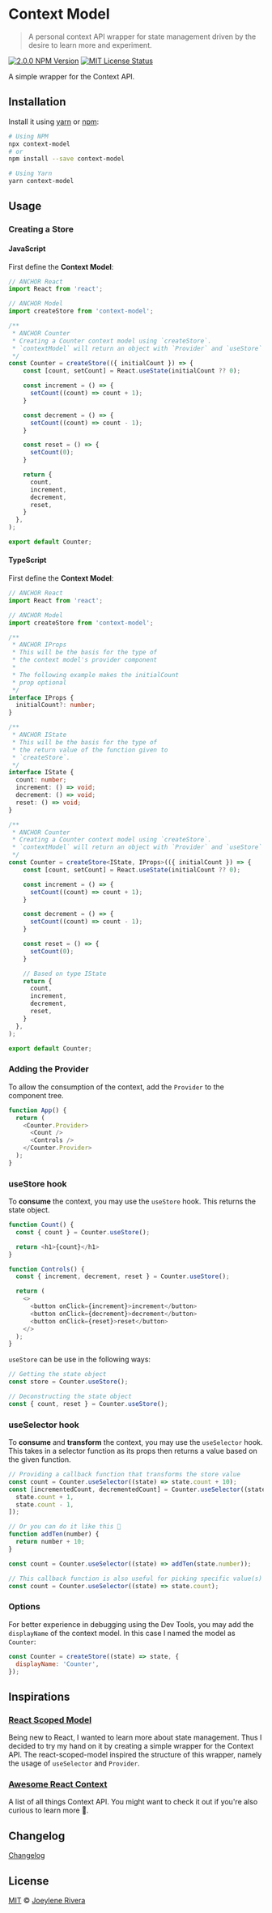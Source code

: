 # Context Model

> A personal context API wrapper for state management driven by the desire to learn more and experiment.

[![2.0.0 NPM Version](https://img.shields.io/badge/npm-v2.0.0-orange)](http://npmjs.com/package/context-model)
[![MIT License Status](https://img.shields.io/badge/license-MIT-blue)](https://github.com/jorenrui/context-model/blob/master/LICENSE)

A simple wrapper for the Context API.

## Installation

Install it using [yarn](https://yarnpkg.com/) or [npm](https://www.npmjs.com/):

```bash
# Using NPM
npx context-model
# or
npm install --save context-model

# Using Yarn
yarn context-model
```

## Usage

### Creating a Store

#### JavaScript

First define the **Context Model**:

```javascript
// ANCHOR React
import React from 'react';

// ANCHOR Model
import createStore from 'context-model';

/**
 * ANCHOR Counter
 * Creating a Counter context model using `createStore`.
 * `contextModel` will return an object with `Provider` and `useStore` methods.
 */
const Counter = createStore(({ initialCount }) => {
    const [count, setCount] = React.useState(initialCount ?? 0);

    const increment = () => {
      setCount((count) => count + 1);
    }

    const decrement = () => {
      setCount((count) => count - 1);
    }

    const reset = () => {
      setCount(0);
    }

    return {
      count,
      increment,
      decrement,
      reset,
    }
  },
);

export default Counter;
```

#### TypeScript

First define the **Context Model**:

```typescript
// ANCHOR React
import React from 'react';

// ANCHOR Model
import createStore from 'context-model';

/**
 * ANCHOR IProps
 * This will be the basis for the type of
 * the context model's provider component
 * 
 * The following example makes the initialCount
 * prop optional
 */
interface IProps {
  initialCount?: number;
}

/**
 * ANCHOR IState
 * This will be the basis for the type of
 * the return value of the function given to
 * `createStore`.
 */
interface IState {
  count: number;
  increment: () => void;
  decrement: () => void;
  reset: () => void;
}

/**
 * ANCHOR Counter
 * Creating a Counter context model using `createStore`.
 * `contextModel` will return an object with `Provider` and `useStore` methods.
 */
const Counter = createStore<IState, IProps>(({ initialCount }) => {
    const [count, setCount] = React.useState(initialCount ?? 0);

    const increment = () => {
      setCount((count) => count + 1);
    }

    const decrement = () => {
      setCount((count) => count - 1);
    }

    const reset = () => {
      setCount(0);
    }

    // Based on type IState
    return {
      count,
      increment,
      decrement,
      reset,
    }
  },
);

export default Counter;
```

### Adding the Provider

To allow the consumption of the context, add the `Provider` to the component tree.

```javascript
function App() {
  return (
    <Counter.Provider>
      <Count />
      <Controls />
    </Counter.Provider>
  );
}
```

### useStore hook

To **consume** the context, you may use the `useStore` hook. This returns the state object.

```javascript
function Count() {
  const { count } = Counter.useStore();

  return <h1>{count}</h1>
}

function Controls() {
  const { increment, decrement, reset } = Counter.useStore();

  return (
    <>    
      <button onClick={increment}>increment</button>
      <button onClick={decrement}>decrement</button>
      <button onClick={reset}>reset</button>
    </>
  );
}
```

`useStore` can be use in the following ways:

```javascript
// Getting the state object
const store = Counter.useStore();

// Deconstructing the state object
const { count, reset } = Counter.useStore();
```

### useSelector hook

To **consume** and **transform** the context, you may use the `useSelector` hook. This takes in a selector function as its props then returns a value based on the given function.

```javascript
// Providing a callback function that transforms the store value
const count = Counter.useSelector((state) => state.count + 10);
const [incrementedCount, decrementedCount] = Counter.useSelector((state) => [
  state.count + 1,
  state.count - 1,
]);

// Or you can do it like this 👀
function addTen(number) {
  return number + 10;
}

const count = Counter.useSelector((state) => addTen(state.number));

// This callback function is also useful for picking specific value(s) from the store like so:
const count = Counter.useSelector((state) => state.count);
```

### Options

For better experience in debugging using the Dev Tools, you may add the `displayName` of the context model. In this case I named the model as `Counter`:

```javascript
const Counter = createStore((state) => state, {
  displayName: 'Counter',
});

```

## Inspirations

### [React Scoped Model](https://github.com/LXSMNSYC/react-scoped-model)

Being new to React, I wanted to learn more about state management. Thus I decided to try my hand on it by creating a simple wrapper for the Context API. The react-scoped-model inspired the structure of this wrapper, namely the usage of `useSelector` and `Provider`.

### [Awesome React Context](https://github.com/diegohaz/awesome-react-context)

A list of all things Context API. You might want to check it out if you're also curious to learn more 👀.

## Changelog

[Changelog](https://github.com/jorenrui/context-model/blob/master/CHANGELOG.md)

## License

[MIT](https://github.com/jorenrui/context-model/blob/master/LICENSE) © [Joeylene Rivera](https://github.com/jorenrui)

